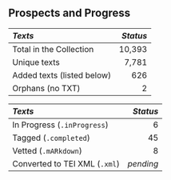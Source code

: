 ## Prospects and Progress

| *Texts* | *Status* |
|:--- | ------:|
| Total in the Collection | 10,393 |
| Unique texts | 7,781 |
| Added texts (listed below) | 626 |
| Orphans (no TXT) | 2 |

| *Texts* | *Status* |
|:--- | ------:|
| In Progress (`.inProgress`) | 6 |
| Tagged (`.completed`) | 45 |
| Vetted (`.mARkdown`) | 8 |
| Converted to TEI XML  (`.xml`) | _pending_ |
